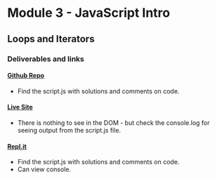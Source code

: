 # Module 3 - JavaScript Intro 
## Loops and Iterators

### Deliverables and links

#### [Github Repo]()
- Find the script.js with solutions and comments on code.

#### [Live Site]()
- There is nothing to see in the DOM - but check the console.log for
seeing output from the script.js file.

#### [Repl.it](https://replit.com/@ArnaVala/JS-Loops-and-Iterators#script.js)
- Find the script.js with solutions and comments on code.
- Can view console.

